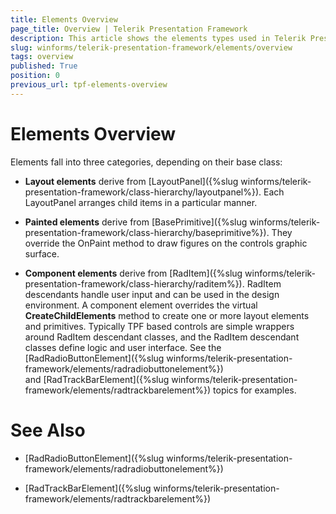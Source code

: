 ```yaml
---
title: Elements Overview
page_title: Overview | Telerik Presentation Framework
description: This article shows the elements types used in Telerik Presentation Framework.
slug: winforms/telerik-presentation-framework/elements/overview
tags: overview
published: True
position: 0
previous_url: tpf-elements-overview
---
```


# Elements Overview

Elements fall into three categories, depending on their base class:

* __Layout elements__ derive from [LayoutPanel]({%slug winforms/telerik-presentation-framework/class-hierarchy/layoutpanel%}). Each LayoutPanel arranges child items in a particular manner.

* __Painted elements__ derive from [BasePrimitive]({%slug winforms/telerik-presentation-framework/class-hierarchy/baseprimitive%}). They override the OnPaint method to draw figures on the controls graphic surface.

* __Component elements__ derive from [RadItem]({%slug winforms/telerik-presentation-framework/class-hierarchy/raditem%}). RadItem descendants handle user input and can be used in the design environment. A component element overrides the virtual __CreateChildElements__ method to create one or more layout elements and primitives. Typically TPF based controls are simple wrappers around RadItem descendant classes, and the RadItem descendant classes define logic and user interface. See the [RadRadioButtonElement]({%slug winforms/telerik-presentation-framework/elements/radradiobuttonelement%}) and [RadTrackBarElement]({%slug winforms/telerik-presentation-framework/elements/radtrackbarelement%}) topics for examples.

# See Also
* [RadRadioButtonElement]({%slug winforms/telerik-presentation-framework/elements/radradiobuttonelement%})

* [RadTrackBarElement]({%slug winforms/telerik-presentation-framework/elements/radtrackbarelement%})


